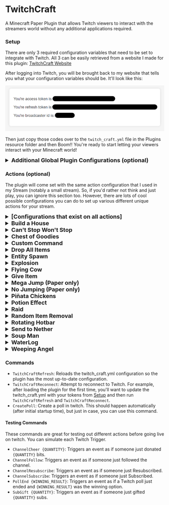 # TwitchCraft
A Minecraft Paper Plugin that allows Twitch viewers to interact with the streamers world without any additional applications required.

### Setup
There are only 3 required configuration variables that need to be set to integrate with Twitch. All 3 can be
easily retrieved from a website I made for this plugin: [TwitchCraft Website](https://streamcraft-0a9a58085ccc.herokuapp.com/)

After logging into Twitch, you will be brought back to my website that tells you what your configuration variables should be. It'll look like this:

![tokens_screenshot.png](tokens_screenshot.png)

Then just copy those codes over to the `twitch_craft.yml` file in the Plugins resource folder and then Boom!! You're ready to 
start letting your viewers interact with your Minecraft world!


<details><summary style="font-weight: bold; font-size: large">Additional Global Plugin Configurations (optional)</summary>

| Configuration                    | Default Value               | Other Example's                         | Description                                                                                                                                                                                                                                                                                                                                                                                                                            |
|----------------------------------|-----------------------------|-----------------------------------------|----------------------------------------------------------------------------------------------------------------------------------------------------------------------------------------------------------------------------------------------------------------------------------------------------------------------------------------------------------------------------------------------------------------------------------------|
| `default_target`                 | `"*"`                       | `player1,player1`<br/>`Crazy_Cranberry` | A comma separated list that allows you to specify which players the [Actions](#actions-optional) should target by default. `"*"` means target all players.                                                                                                                                                                                                                                                                             |
| `connect_to_twitch`              | `true`                      | `true`<br/>`false`                      | Set this to `false` while testing with the [Testing Commands](#testing-commands).                                                                                                                                                                                                                                                                                                                                                      |
| `send_action_message_by_default` | `true`                      | `true`<br/>`false`                      | Whether or not an Action should send a message by default to the player when triggered. This can be override by the action-specific `send_message` configuration.                                                                                                                                                                                                                                                                      |
| `allow_test_commands`            | `false`                     | `true`<br/>`false`                      | Whether or not the [Testing Commands](#testing-commands) should be enabled.                                                                                                                                                                                                                                                                                                                                                            |
| `channel_follows.allow_repeats`  | `false`                     | `true`<br/>`false`                      | Whether or not a viewer unfollowing and refollowing should cause the `CHANNEL_FOLLOW` trigger to trigger again.                                                                                                                                                                                                                                                                                                                        |
| `polls.title`                    | `Which TwitchCraft Action?` |                                         | The title of the Twitch Polls that will be running on your stream.                                                                                                                                                                                                                                                                                                                                                                     |
| `polls.duration_seconds`         | `30`                        |                                         | How long the Twitch Polls should last.<br/>`min: 15`<br/>`max: 1800`                                                                                                                                                                                                                                                                                                                                                                   |
| `polls.seconds_until_next_poll`  | `120`                       |                                         | Interval between polls.                                                                                                                                                                                                                                                                                                                                                                                                                |
| `polls.num_choices`              | `3`                         |                                         | The number of options to be on the poll.<br/>`min: 2`<br/>`max: 5`                                                                                                                                                                                                                                                                                                                                                                     |
| `polls.default_weight`           | `1.0`                       | `10.0`, `0.5`, `4.0`                    | Sometimes you may want certain POLL actions to trigger more or less frequently than others. To handle this scenario, I use a weighting system when randomly deciding which items to put in the poll. If a specific POLL Action does not have a defined `weight`, then this `default_weight` is used as its `weight`. POLL Actions with higher `weight`'s will appear on polls more frequently than POLL Actions with lower `weight`'s. |

</details>

### Actions (optional)
The plugin will come set with the same action configuration that I used in my Stream (notably a small stream). So, if
you'd rather not think and just play, you can ignore this section too. However, there are lots of
cool possible configurations you can do to set up various different unique actions for your stream.


<details><summary style="font-weight: bold; font-size: large">[Configurations that exist on all actions]</summary>

| Configuration         | Required | Description                                                                                                                                                                                                                                                                                                                                                                                                                              |
|-----------------------|----------|------------------------------------------------------------------------------------------------------------------------------------------------------------------------------------------------------------------------------------------------------------------------------------------------------------------------------------------------------------------------------------------------------------------------------------------|
| `type`                | Yes      | The type of action. This is the name in all caps with underscores.<br/>Example: `BUILD_A_HOUSE`                                                                                                                                                                                                                                                                                                                                          |
| `target`              | No       | Comma Separated list of Minecraft User names for this action to target. This overrides the `default_target` configuration. `"*"` will target all players.                                                                                                                                                                                                                                                                                |
| `action_message`      | No       | Use this configuration to override the default message that gets sent to targeted players. You can add [color and other variables](https://github.com/KevinCranmer/TwitchCraft/blob/c58fdd0b8ed0ce2cf6196fca8b149c31a26a348f/src/main/java/me/crazycranberry/twitchcraft/actions/ExecutorUtils.java#L216).<br/>Example: `"{TRIGGER_CAUSE} has triggered {TRIGGER_TYPE}. Let's {COLOR:AQUA}build{COLOR:WHITE} them a {COLOR:GOLD}house!"` 
| `send_message`        | No       | Whether or not this action should send the target players a message when triggered. Defaults to `true`.                                                                                                                                                                                                                                                                                                                                  |
| `trigger.type`        | Yes      | When you want this action to happen. The valid Trigger Types can be found [here](https://github.com/KevinCranmer/TwitchCraft/blob/c58fdd0b8ed0ce2cf6196fca8b149c31a26a348f/src/main/java/me/crazycranberry/twitchcraft/config/TriggerType.java#L14).<br/>Example: `CHANNEL_RESUBSCRIBE`                                                                                                                                                  |
| `trigger.weight`      | No       | This is only used if `trigger.type` is `POLL`. If left blank, then the `polls.default_weight` configuration will be used. Actions with a higher `weight` are more likely to appear in a poll; whereas, Actions with a lower `weight` are less likely to appear in a poll.                                                                                                                                                                |
| `trigger.pollMessage` | No       | This is only used if `trigger.type` is `POLL`. This is the message that appears for this action when it is on a poll. If left blank, it'll use a default message that I've provided for each Action. Max length is `25` characters.                                                                                                                                                                                                      |
| `trigger.min`         | No       | This is only used if `trigger.type` is `CHANNEL_CHEER` or `SUB_GIFT`. A lower bound on the number of bits/subs that need to be donated to trigger this Action. Defaults to `0`.                                                                                                                                                                                                                                                          |
| `trigger.max`         | No       | This is only used if `trigger.type` is `CHANNEL_CHEER` or `SUB_GIFT`. An upper bound on the number of bits/subs that need to be donated to trigger this Action. Defaults to Integer Max Value.                                                                                                                                                                                                                                           |

</details>

<details><summary style="font-weight: bold; font-size: large">Build a House</summary>

`type`: `BUILD_A_HOUSE`

![BuildAHouseGif](https://media2.giphy.com/media/v1.Y2lkPTc5MGI3NjExbnM1eW14cGZtOXNtODN3NmRxNjZ3Z3ZpMndndjI3eXFteTI3enR5dyZlcD12MV9pbnRlcm5hbF9naWZfYnlfaWQmY3Q9Zw/VjOmdvAEaIQJuzMJhz/source.gif)

Constructs a house around the targeted player with a random wood type and random wool color. Also
creates a sign out front for whoever triggered this event.

Additional Configuration: `None`
<details><summary>Example Action Configuration</summary>

```
- type: BUILD_A_HOUSE
  action_message: "{TRIGGER_CAUSE} has triggered {TRIGGER_TYPE}. Let's build them
    a {COLOR:GOLD}house!"
  trigger:
    type: CHANNEL_FOLLOW
```

</details>
<br/>
</details>

<details><summary style="font-weight: bold; font-size: large">Can't Stop Won't Stop</summary>

`type`: `CANT_STOP_WONT_STOP`

![CantStopWontStopGif](https://media3.giphy.com/media/v1.Y2lkPTc5MGI3NjExZmE3ZnlsYzZ2cjUzNmNrdmtjMGdmczJ4cGY5aDlsYmpwYWFucWxyMiZlcD12MV9pbnRlcm5hbF9naWZfYnlfaWQmY3Q9Zw/rdJo28Ua6ArPdJJIJV/source.gif)

Sets the players velocity to the direction they are looking. Makes it pretty difficult to stop.

Additional Configuration:

| Configuration      | Required | Description                       |
|--------------------|----------|-----------------------------------|
| `duration_seconds` | Yes      | How long this Action should last. |

<details><summary>Example Action Configuration</summary>

```
- type: CANT_STOP_WONT_STOP
  trigger:
    type: POLL
    weight: 0.5
    poll_message: Zoom Zoom
  duration_seconds: 60
```

</details>
<br/>
</details>

<details><summary style="font-weight: bold; font-size: large">Chest of Goodies</summary>

`type`: `CHEST_OF_GOODIES`

![ChestOfGoodiesGif](https://media3.giphy.com/media/v1.Y2lkPTc5MGI3NjExbDJjZzU4NDNsamx2Z2NmeXd3eTR1cHBiYWtvc3BtcXo1OHUyajh5NiZlcD12MV9pbnRlcm5hbF9naWZfYnlfaWQmY3Q9Zw/zl1MK3DqEzOJfPn0I1/source.gif)

Spawn a chest of goodies in front of the player. The contents of the chest are customizable.

Additional Configuration:

| Configuration           | Required | Description                                                                                                                                                         |
|-------------------------|----------|---------------------------------------------------------------------------------------------------------------------------------------------------------------------|
| `chest_items`           | Yes      | This is a LIST of items using the other configurations in this table                                                                                                |
| `chest_items[*].name`   | Yes      | The name of the item. Must match an ENUM constant from [Material.html](https://hub.spigotmc.org/javadocs/spigot/org/bukkit/Material.html).                          |
| `chest_items[*].chance` | Yes      | The probability that an item appears in the chest. `1.0` is 100% chance and `0.5` is 50% chance and so on.                                                          |
| `chest_items[*].min`    | Yes      | If the item happens to be in the chest (randomly determined from `chest_items[*].chance`), what is the minimum number of this item that should appear in the chest. |
| `chest_items[*].max`    | Yes      | If the item happens to be in the chest (randomly determined from `chest_items[*].chance`), what is the maximum number of this item that should appear in the chest. |

<details><summary>Example Action Configuration</summary>

```
- type: CHEST_OF_GOODIES
  trigger:
    type: POLL
  chest_items:
    - name: LEATHER_HELMET
      chance: 0.4
      min: 1
      max: 2
    - name: LEATHER
      chance: 0.9
      min: 4
      max: 7
    - name: BREAD
      chance: 0.9
      min: 3
      max: 9
```

</details>
<br/>
</details>

<details><summary style="font-weight: bold; font-size: large">Custom Command</summary>

`type`: `CUSTOM_COMMAND`

![CustomCommandGif](https://media0.giphy.com/media/v1.Y2lkPTc5MGI3NjExaXB3Z3B1bnR2dHRjcnJ4eGgzMG95dzZpN3B1ODM1bHY4emJtbXpmOSZlcD12MV9pbnRlcm5hbF9naWZfYnlfaWQmY3Q9Zw/h4oYG5J6Pgcva4zdpS/source.gif)

A customizable command. Whatever you type in for the `command` configuration will be executed on the server. Use `{PLAYER}` and `{PLAYER_LOCATION}` to interpolate respectively. 

Additional Configuration:

| Configuration | Required | Description                                                                |
|---------------|----------|----------------------------------------------------------------------------|
| `command`     | Yes      | The command to be executed (Do **not** include the starting forward slash) |

<details><summary>Example Action Configuration</summary>

```
- type: CUSTOM_COMMAND
  trigger:
    type: CHANNEL_RESUBSCRIBE
  command: summon zombie {PLAYER_LOCATION}
```

</details>
<br/>
</details>

<details><summary style="font-weight: bold; font-size: large">Drop All Items</summary>

`type`: `DROP_ALL_ITEMS`

![DropAllItemsGif](https://media4.giphy.com/media/v1.Y2lkPTc5MGI3NjExcDk5MzJ3amhxOGFrc2xhaHJwYm81aXZ1czB0MHpucmdpeHJyOXltaiZlcD12MV9pbnRlcm5hbF9naWZfYnlfaWQmY3Q9Zw/uIRaCDQm0jdVkP9MXd/source.gif)

Drop all a players items around them, a minor inconvenience that could turn ugly quick given certain environments.

Additional Configuration: `None`

<details><summary>Example Action Configuration</summary>

```
- type: DROP_ALL_ITEMS
  trigger:
    type: POLL
```

</details>
<br/>
</details>

<details><summary style="font-weight: bold; font-size: large">Entity Spawn</summary>

`type`: `ENTITY_SPAWN`

![EntitySpawnGif](https://media1.giphy.com/media/v1.Y2lkPTc5MGI3NjExcXd6NWR6Y3Y4OXRtMzlhOXhhOG9sc2ttNTBkZzlxNGs2M3M5bTlxcyZlcD12MV9pbnRlcm5hbF9naWZfYnlfaWQmY3Q9Zw/qlUxZdyQsfr0sJDlbg/source.gif)

Spawn in entities around the player. This could be friendly entities... or 20 withers.

Additional Configuration:

| Configuration        | Required | Description                                                                                                                                                  |
|----------------------|----------|--------------------------------------------------------------------------------------------------------------------------------------------------------------|
| `entity`             | Yes      | The entity to be spawned in. Must match an ENUM constant from [EntityType.html](https://hub.spigotmc.org/javadocs/spigot/org/bukkit/entity/EntityType.html). |
| `quantity`           | Yes      | How many of this entity to be spawned in around the player.                                                                                                  |
| `radius_from_player` | Yes      | How far away the entities should spawn from the player. The entities will spawn in a random spot within this radius.                                         |

<details><summary>Example Action Configuration</summary>

```
- type: ENTITY_SPAWN
  target: Crazy_Cranberry
  trigger:
    type: POLL
    weight: 0.3
    poll_message: Spawn Donkeys!
  entity: DONKEY
  quantity: 3
  radius_from_player: 5
```

</details>
<br/>
</details>

<details><summary style="font-weight: bold; font-size: large">Explosion</summary>

`type`: `EXPLOSION`

![ExplosionGif](https://media2.giphy.com/media/v1.Y2lkPTc5MGI3NjExYjdsMXg1a3Q4eXh5NG82ZXRqMzY2Y3V1czFmMWhzOWMxNTR6ODd3YyZlcD12MV9pbnRlcm5hbF9naWZfYnlfaWQmY3Q9Zw/xsXP7v1VYxC8EQxVHH/source.gif)

Detonate an Explosion centered at the players' location. Players are immune to their own explosions.

Additional Configuration:

| Configuration        | Required | Description                                                                                                          |
|----------------------|----------|----------------------------------------------------------------------------------------------------------------------|
| `power`              | Yes      | How powerful the explosion should be. For reference, TNT is power 4.                                                 |

<details><summary>Example Action Configuration</summary>

```
- type: EXPLOSION
  trigger:
    type: SUB_GIFT
    min: 1
    max: 1
  power: 6 
```

</details>
<br/>
</details>

<details><summary style="font-weight: bold; font-size: large">Flying Cow</summary>

`type`: `FLYING_COW`

![FlyingCowGif](https://media2.giphy.com/media/v1.Y2lkPTc5MGI3NjExbXVkaXZiajNvc2ZiMmlmMXNwZTIzaDlqdmJjbnN0OWhyOXFqNTlsZCZlcD12MV9pbnRlcm5hbF9naWZfYnlfaWQmY3Q9Zw/ROKOyjdbl370FaoGMO/giphy.gif)

Send Flying Exploding Cows at the targeted player! They explode on collision with a block. They can do some serious damage.

Additional Configuration:

| Configuration          | Required | Description                                                                                              |
|------------------------|----------|----------------------------------------------------------------------------------------------------------|
| `num_cows`             | Yes      | How many cows to be thrown at the player.                                                                |
| `seconds_between_cows` | Yes      | How long before the next cow is thrown.                                                                  |
| `distance_from_player` | Yes      | How far away the cows are from the player when launched.                                                 |
| `cow_velocity`         | Yes      | How fast the cow should be traveling. Trajectory is calculated based on this and `distance_from_player`. |

<details><summary>Example Action Configuration</summary>

```
- type: FLYING_COW
  trigger:
    type: POLL
  num_cows: 5
  seconds_between_cows: 5
  distance_from_player: 15
  cow_velocity: 0.9
```

</details>
<br/>
</details>

<details><summary style="font-weight: bold; font-size: large">Give Item</summary>

`type`: `GIVE_ITEM`

![GiveItemGif](https://media3.giphy.com/media/v1.Y2lkPTc5MGI3NjExb2ZtenJ5cG1peTZ2anUwMDZjbHNuNndhdXY3amhneTgxYTJldTJ5ZSZlcD12MV9pbnRlcm5hbF9naWZfYnlfaWQmY3Q9Zw/35P2cJl9ydHhj5WNCL/source.gif)

Give the player a certain amount of any item.

Additional Configuration:

| Configuration          | Required | Description                                                                                                                         |
|------------------------|----------|-------------------------------------------------------------------------------------------------------------------------------------|
| `item`                 | Yes      | The item type. Must match an ENUM constant from [Material.html](https://hub.spigotmc.org/javadocs/spigot/org/bukkit/Material.html). |
| `quantity`             | Yes      | How many of the item should be given to the player.                                                                                 |

<details><summary>Example Action Configuration</summary>

```
- type: GIVE_ITEM
  trigger:
    type: POLL
    weight: 0.1
  item: DIAMOND_AXE
  quantity: 1
```

</details>
<br/>
</details>

<details><summary style="font-weight: bold; font-size: large">Mega Jump (Paper only)</summary>

`type`: `MEGA_JUMP`

![MegaJumpGif](https://media4.giphy.com/media/v1.Y2lkPTc5MGI3NjExbzEzZHRsYnBpNjZzbGFoNnRudmRnNGY2YTZlbjJpcHhuZTF2N3pycCZlcD12MV9pbnRlcm5hbF9naWZfYnlfaWQmY3Q9Zw/j9kt3uamQvh6safCcu/source.gif)

Mega Jump.

Additional Configuration:

| Configuration      | Required                                             | Description                                               |
|--------------------|------------------------------------------------------|-----------------------------------------------------------|
| `num_jumps`        | Either `num_jumps` or `duration_seconds` must be set | How many jumps are mega.                                  |
| `duration_seconds` | Either `num_jumps` or `duration_seconds` must be set | How long mega jump lasts.                                 |
| `end_message`      | No                                                   | A message to let the player know the mega jumps are over. |

<details><summary>Example Action Configuration</summary>

```
- type: MEGA_JUMP
  trigger:
    type: POLL
  num_jumps: 3
  end_message: "No more mega jumps."
```

</details>
<br/>
</details>

<details><summary style="font-weight: bold; font-size: large">No Jumping (Paper only)</summary>

`type`: `NO_JUMPING`

(Do you really need a gif of me running around and not jumping?)

Prevents the player from jumping for a set duration.

Additional Configuration:

| Configuration      | Required | Description                                           |
|--------------------|----------|-------------------------------------------------------|
| `duration_seconds` | Yes      | How long the player will be unable to jump.           |
| `end_message`      | No       | A message to let the player know they can jump again. |

<details><summary>Example Action Configuration</summary>

```
- type: NO_JUMPING
  trigger:
    type: POLL
  duration_seconds: 60
  end_message: "Okay you can jump again."
```

</details>
<br/>
</details>

<details><summary style="font-weight: bold; font-size: large">Piñata Chickens</summary>

`type`: `PINATA_CHICKENS`

![PinataChickenGif](https://media0.giphy.com/media/v1.Y2lkPTc5MGI3NjExYXVjMWo2OHVuMnhwbDR6eGR2MnJmOWVqZDBlczJmYXJrd3lpbW84ciZlcD12MV9pbnRlcm5hbF9naWZfYnlfaWQmY3Q9Zw/QpFrAvzX6upJUgHgR8/source.gif)

Spawn chickens that are one-hittable and drop something random when killed. It could be a trident, or a stick, or even some lava.

Additional Configuration:

| Configuration      | Required | Description                       |
|--------------------|----------|-----------------------------------|
| `num_chickens`     | Yes      | How many Piñata Chickens to spawn |

<details><summary>Example Action Configuration</summary>

```
- type: PINATA_CHICKENS
  trigger:
    type: POLL
    weight: 0.7
  num_chickens: 5
```

</details>
<br/>
</details>

<details><summary style="font-weight: bold; font-size: large">Potion Effect</summary>

`type`: `POTION_EFFECT`

![PotionEffectGif](https://media4.giphy.com/media/v1.Y2lkPTc5MGI3NjExd3gwbzhzdG54enlwbjR0ZnVxd2FxY281Y2hmYzZsNG4ydTlrMjVmeSZlcD12MV9pbnRlcm5hbF9naWZfYnlfaWQmY3Q9Zw/YfrWu5MuAlNGStEeWA/source.gif)

Apply a potion effect to the player.

Additional Configuration:

| Configuration      | Required | Description                                                                                                                                                                                                      |
|--------------------|----------|------------------------------------------------------------------------------------------------------------------------------------------------------------------------------------------------------------------|
| `level`            | Yes      | How strong the potion effect should be.                                                                                                                                                                          |
| `duration_seconds` | Yes      | How strong the potion effect should last.                                                                                                                                                                        |
| `potion_type`      | Yes      | Must match an ENUM constant from [PotionEffectType.html](https://hub.spigotmc.org/javadocs/spigot/org/bukkit/potion/PotionEffectType.html). Or use `RANDOM`, `RANDOM_GOOD`, or `RANDOM_BAD` for a random effect. |

<details><summary>Example Action Configuration</summary>

```
- type: POTION_EFFECT
  trigger:
    type: POLL
    weight: 0.3
  level: 2
  duration_seconds: 45
  potion_type: RANDOM_GOOD
```

</details>
<br/>
</details>

<details><summary style="font-weight: bold; font-size: large">Raid</summary>

`type`: `RAID`

![RaidGif](https://media1.giphy.com/media/v1.Y2lkPTc5MGI3NjExZ2FheXhseHA2bHIyZHY4dGlxbW16ejR0MGI3cmxubWwybGFkY3hzNCZlcD12MV9pbnRlcm5hbF9naWZfYnlfaWQmY3Q9Zw/QibjMhc3w13wqnK2Id/source.gif)

Gives the player the Bad Omen effect and then spawns a villager which triggers a raid.

Additional Configuration:

| Configuration    | Required | Description                                                     |
|------------------|----------|-----------------------------------------------------------------|
| `bad_omen_level` | Yes      | The Bad Omen level to give the player before the raid triggers. |

<details><summary>Example Action Configuration</summary>

```
- type: RAID
  trigger:
    type: POLL
  bad_omen_level: 2
```

</details>
<br/>
</details>

<details><summary style="font-weight: bold; font-size: large">Random Item Removal</summary>

`type`: `RANDOM_ITEM_REMOVAL`

![RandomItemRemovalGif](https://media4.giphy.com/media/v1.Y2lkPTc5MGI3NjExaDVjejY4MnFveXFzNnF6MDl6amM4Z3M0amxkMzFnY2N3d2s3bDJ1aSZlcD12MV9pbnRlcm5hbF9naWZfYnlfaWQmY3Q9Zw/XQ1qdqzJDVKQKNKDjZ/source.gif)

Randomly removes items from the players inventory.

Additional Configuration:

| Configuration   | Required | Description                                  |
|-----------------|----------|----------------------------------------------|
| `num_stacks`    | Yes      | The number of item stacks to remove from.    |
| `num_per_stack` | Yes      | The number of items to be removed per stack. |

<details><summary>Example Action Configuration</summary>

```
- type: RANDOM_ITEM_REMOVAL
  trigger:
    type: POLL
  num_stacks: 2
  num_per_stack: 1
```

</details>
<br/>
</details>

<details><summary style="font-weight: bold; font-size: large">Rotating Hotbar</summary>

`type`: `ROTATING_HOTBAR`

![RotatingHotbarGif](https://media2.giphy.com/media/v1.Y2lkPTc5MGI3NjExY2o1ZHN3OGw5MmprZzYydjViMWE0YWs0ZzhhbHBldXV2NXQ0YmJvdCZlcD12MV9pbnRlcm5hbF9naWZfYnlfaWQmY3Q9Zw/2RqDgYI5LDxPu2IIle/source.gif)

Rotate the players hotbar, making it very annoying to do even the simplest tasks.

Additional Configuration:

| Configuration               | Required | Description               |
|-----------------------------|----------|---------------------------|
| `num_rotations`             | Yes      | The number of rotations.  |
| `seconds_between_rotations` | Yes      | How long before rotating. |

<details><summary>Example Action Configuration</summary>

```
- type: ROTATING_HOTBAR
  trigger:
    type: POLL
  num_rotations: 10
  seconds_between_rotations: 3
```

</details>
<br/>
</details>

<details><summary style="font-weight: bold; font-size: large">Send to Nether</summary>

`type`: `SEND_TO_NETHER`

![SendToNetherGif](https://media2.giphy.com/media/v1.Y2lkPTc5MGI3NjExOG5lejk4OHJodmk1bXdncW85cjgxNmNqNTI5cXBrcmNzdzk5dDQ0cCZlcD12MV9pbnRlcm5hbF9naWZfYnlfaWQmY3Q9Zw/CXXhXCKtJekRDSty6m/source.gif)

Send the player to the nether's spawn location. A Return portal is spawned in somewhere nearby to take them back to where they were.

Additional Configuration:

| Configuration                   | Required | Description                                        |
|---------------------------------|----------|----------------------------------------------------|
| `nether_portal_possible_radius` | Yes      | The radius of which the return portal can spawn in |

<details><summary>Example Action Configuration</summary>

```
- type: SEND_TO_NETHER
  trigger:
    type: POLL
  nether_portal_possible_radius: 25
```

</details>
<br/>
</details>

<details><summary style="font-weight: bold; font-size: large">Soup Man</summary>

`type`: `SOUP_MAN`

![SoupManGif](https://media3.giphy.com/media/v1.Y2lkPTc5MGI3NjExM3M4Ym01c2xvamhtcG9jOWUwN3U2dm83NHZiMDBoMWV4aTh0bDhwZiZlcD12MV9pbnRlcm5hbF9naWZfYnlfaWQmY3Q9Zw/SSV0jd8m6kmQuOIK2N/source.gif)

The soup man really wants soup and you better give it to him.

Additional Configuration:

| Configuration        | Required | Description                                                                                        |
|----------------------|----------|----------------------------------------------------------------------------------------------------|
| `minutes_till_angry` | Yes      | The radius of which the return portal can spawn in.                                                |
| `halfway_message`    | No       | The message to send to the player when half the time has expired.                                  |
| `angry_message`      | No       | The message to send to the player when time has expired and now the soup man will kill the player. |
| `satisfied_message`  | No       | The message to send to the player when they have successfully completed the soup quest.            |

<details><summary>Example Action Configuration</summary>

```
- type: SOUP_MAN
  trigger:
    type: POLL
  minutes_till_angry: 20
```

</details>
<br/>
</details>

<details><summary style="font-weight: bold; font-size: large">WaterLog</summary>

`type`: `WATERLOG`

![WaterLogGif](https://media0.giphy.com/media/v1.Y2lkPTc5MGI3NjExM2U4dGNxcW5hdjA0MGxvZ3M2cngxNWczNjhxYTg4c2Y0bnZsOTFyayZlcD12MV9pbnRlcm5hbF9naWZfYnlfaWQmY3Q9Zw/nPQTsKmIDk4qjIU886/source.gif)

Constantly spawn water wherever the player is standing. Little goofy, little annoying.

Additional Configuration:

| Configuration       | Required | Description                        |
|---------------------|----------|------------------------------------|
| `duration_seconds`  | Yes      | How long the waterlog should last. |

<details><summary>Example Action Configuration</summary>

```
- type: WATERLOG
  trigger:
    type: POLL
  duration_seconds: 60
```

</details>
<br/>
</details>

<details><summary style="font-weight: bold; font-size: large">Weeping Angel</summary>

`type`: `WEEPING_ANGEL`

![WeepingAngelGif](https://media2.giphy.com/media/v1.Y2lkPTc5MGI3NjExejVqeTBmODQwd3prMzJha3l2cnM0eGszcTdoZXptaXpoYXhjOWpzNCZlcD12MV9pbnRlcm5hbF9naWZfYnlfaWQmY3Q9Zw/pwZslxR1xtmMQ8binH/giphy.gif)

Weeping Angels are lethal, indestructible and can only move when you aren't looking at them.

Additional Configuration:

| Configuration          | Required | Description                                                                   |
|------------------------|----------|-------------------------------------------------------------------------------|
| `seconds_till_despawn` | Yes      | How long until the Weeping Angel crumbles away.                               |
| `distance_from_player` | Yes      | How far away the Weeping Angel spawns from the player.                        |
| `end_message`          | Yes      | The message to send to the player to let them know the Weeping Angel is gone. |

<details><summary>Example Action Configuration</summary>

```
- type: WEEPING_ANGEL
  trigger:
    type: POLL
  seconds_till_despawn: 1800
  distance_from_player: 30
  end_message: "The Weeping Angel has withered away."
```

</details>
<br/>
</details>


### Commands

- `TwitchCraftRefresh`: Reloads the twitch_craft.yml configuration so the plugin has the most up-to-date configuration.
- `TwitchCraftReconnect`: Attempt to reconnect to Twitch. For example, after loading the plugin for the first time, you'll 
want to update the twitch_craft.yml with your tokens from [Setup](#setup) and then run `TwitchCraftRefresh` and `TwitchCraftReconnect`.
- `CreatePoll`: Create a poll in twitch. This should happen automatically (after initial startup time), but just in case, you can use this command.

#### Testing Commands

These commands are great for testing out different actions before going live on twitch. You can simulate each Twitch Trigger.
- `ChannelCheer {QUANTITY}`: Triggers an event as if someone just donated `{QUANTITY}` bits.
- `ChannelFollow`: Triggers an event as if someone just followed the channel.
- `ChannelResubscribe`: Triggers an event as if someone just Resubscribed.
- `ChannelSubscribe`: Triggers an event as if someone just Subscribed.
- `PollEnd {WINNING_RESULT}`: Triggers an event as if a Twitch poll just ended and `{WINNING_RESULT}` was the winning option.
- `SubGift {QUANTITY}`: Triggers an event as if someone just gifted `{QUANTITY}` subs.

